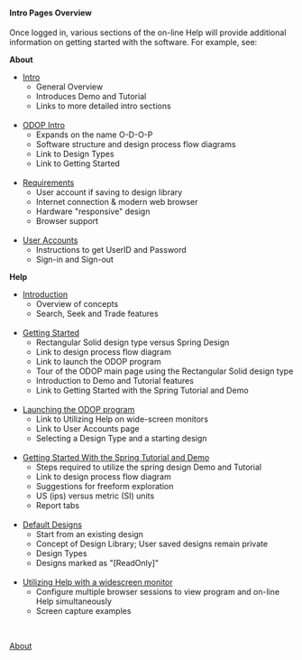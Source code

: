 #### Intro Pages Overview

Once logged in, various sections of the on-line Help will provide additional information on getting started with the software.
For example, see:  

**About**
*  [Intro](Intro)  
   + General Overview
   + Introduces Demo and Tutorial
   + Links to more detailed intro sections   
&nbsp;
*  [ODOP Intro](ODOPintro)  
   + Expands on the name O-D-O-P
   + Software structure and design process flow diagrams
   + Link to Design Types
   + Link to Getting Started  
&nbsp;
*  [Requirements](requirements)  
   + User account if saving to design library
   + Internet connection & modern web browser
   + Hardware "responsive" design
   + Browser support   
&nbsp;
*  [User Accounts](userAccounts)  
   + Instructions to get UserID and Password
   + Sign-in and Sign-out

**Help**
*  [Introduction](../Help/introduction)  
   + Overview of concepts
   + Search, Seek and Trade features   
&nbsp;
*  [Getting Started](../Help/gettingStarted)  
   + Rectangular Solid design type versus Spring Design
   + Link to design process flow diagram
   + Link to launch the ODOP program
   + Tour of the ODOP main page using the Rectangular Solid design type
   + Introduction to Demo and Tutorial features
   + Link to Getting Started with the Spring Tutorial and Demo  
&nbsp;
*  [Launching the ODOP program](../Help/launchODOP)  
   + Link to Utilizing Help on wide-screen monitors
   + Link to User Accounts page
   + Selecting a Design Type and a starting design  
&nbsp;
*  [Getting Started With the Spring Tutorial and Demo](../Help/gettingStartedSpring)  
   + Steps required to utilize the spring design Demo and Tutorial
   + Link to design process flow diagram
   + Suggestions for freeform exploration
   + US (ips) versus metric (SI) units
   + Report tabs   
&nbsp;
*  [Default Designs](../Help/defaultDesigns)
   + Start from an existing design
   + Concept of Design Library; User saved designs remain private
   + Design Types
   + Designs marked as "[ReadOnly]"   
&nbsp;
*  [Utilizing Help with a widescreen monitor](../Help/wideScreen)
   + Configure multiple browser sessions to view program and on-line Help simultaneously 
   + Screen capture examples   
   
&nbsp;

[About](./)   
